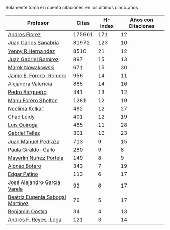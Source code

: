 Solamente toma en cuenta citaciones en los últimos cinco años

Profesor | Citas | H-index | Años con Citaciones |
----  | ----- | --- | --- |
[Andres Florez](https://scholar.google.com.co/citations?user=SUG6ga0AAAAJ&hl=en) | 175961 | 171 |  12 | 
[Juan Carlos Sanabria](https://scholar.google.com/citations?user=ExNZQTIAAAAJ&hl=en)| 81972 | 123 | 10 |
[Yenny R Hernandez](https://scholar.google.com.co/citations?user=KXWwfMMAAAAJ&hl=en) | 8510 | 21 | 12 | 
[Juan Gabriel Ramírez](https://scholar.google.com.co/citations?user=q0NfAgEAAAAJ&hl=en) | 897 | 15 | 13 |
[Marek Nowakowski](https://scholar.google.com.co/citations?user=ctFaBNQAAAAJ&hl=en) | 671 | 15 | 30 |
[Jaime E. Forero-Romero](https://scholar.google.com.co/citations?user=TLTK6WgAAAAJ&hl=en) | 956 | 14 | 11 |
[Alejandra Valencia](https://scholar.google.com.co/citations?user=7Fa-MFYAAAAJ&hl=en) | 885 | 14 | 16 |
[Pedro Bargueño](https://scholar.google.com.co/citations?user=euepDO8AAAAJ&hl=en) | 441 | 13 | 12 |
[Manu Forero Shelton](https://scholar.google.com.co/citations?user=0_jvORsAAAAJ&hl=en) | 1281 | 12 | 19 |
[Neelima Kelkar](https://scholar.google.com.co/citations?user=BMxIj5AAAAAJ&hl=en) | 482 | 12 | 27 |
[Chad Leidy](https://scholar.google.com.co/citations?user=n-rGcH4AAAAJ&hl=en) | 401 | 12 | 19 |
[Luis Quiroga](https://scholar.google.com.co/citations?user=PPvfyVwAAAAJ&hl=en) | 465 | 11 | 28 |
[Gabriel Tellez](https://scholar.google.com.co/citations?user=1JHuoIAAAAAJ&hl=en) | 301 | 10 | 23 |
[Juan Manuel Pedraza](https://scholar.google.com.co/citations?user=x8-YWMsAAAAJ&hl=en) | 713 | 9 | 15 |
[Paula Giraldo-Gallo](https://scholar.google.com/citations?user=Gr5FaIoAAAAJ) | 280 | 9 | 8 |
[Mayerlin Nuñez Portela](https://scholar.google.com.co/citations?user=znFnm4wAAAAJ&hl=en) | 149 | 8 | 9 |
[Alonso Botero](https://scholar.google.com.co/citations?user=e06A7mUAAAAJ&hl=en) | 343 | 7 | 19 |
[Edgar Patino](https://scholar.google.com.co/citations?user=bx4dJNgAAAAJ&hl=en) | 113 | 6 | 17 | 
[José Alejandro García Varela](https://scholar.google.com.co/citations?user=iA0H5dgAAAAJ&hl=en) | 92 | 6 | 17 |
[Beatriz Eugenia Sabogal Martínez](https://scholar.google.com.co/citations?user=T-0RjQYAAAAJ&hl=en) | 76 | 5 | 17 |
[Benjamin Oostra](https://scholar.google.com/citations?user=A-57orIAAAAJ&hl=en&oi=ao)| 34 | 4 | 13 |
[Andrés F. Reyes-Lega](https://scholar.google.com.co/citations?user=04V0g64AAAAJ&hl=en) | 121 | 3 | 14 | 




